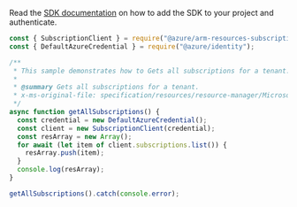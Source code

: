 Read the [SDK documentation](https://github.com/Azure/azure-sdk-for-js/blob/%40azure%2Farm-resources-subscriptions_2.0.1/sdk/resources-subscriptions/arm-resources-subscriptions/README.md) on how to add the SDK to your project and authenticate.

```javascript
const { SubscriptionClient } = require("@azure/arm-resources-subscriptions");
const { DefaultAzureCredential } = require("@azure/identity");

/**
 * This sample demonstrates how to Gets all subscriptions for a tenant.
 *
 * @summary Gets all subscriptions for a tenant.
 * x-ms-original-file: specification/resources/resource-manager/Microsoft.Resources/stable/2021-01-01/examples/GetSubscriptions.json
 */
async function getAllSubscriptions() {
  const credential = new DefaultAzureCredential();
  const client = new SubscriptionClient(credential);
  const resArray = new Array();
  for await (let item of client.subscriptions.list()) {
    resArray.push(item);
  }
  console.log(resArray);
}

getAllSubscriptions().catch(console.error);
```

